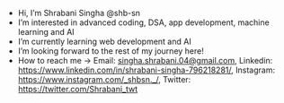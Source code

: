 -  Hi, I’m Shrabani Singha @shb-sn
-  I’m interested in advanced coding, DSA, app development, machine learning and AI
-  I’m currently learning web development and AI
-  I’m looking forward to the rest of my journey here!
-  How to reach me -> Email: singha.shrabani.04@gmail.com, Linkedin: https://www.linkedin.com/in/shrabani-singha-796218281/, Instagram: https://www.instagram.com/_shbsn._/, Twitter: https://twitter.com/Shrabani_twt

<!---
shb-sn/shb-sn is a ✨ special ✨ repository because its `README.md` (this file) appears on your GitHub profile.
You can click the Preview link to take a look at your changes.
--->
